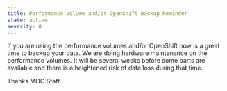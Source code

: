 ```yaml
---
title: Performance Volume and/or OpenShift Backup Reminder
state: active
severity: 0
---
```


If you are using the performance volumes and/or OpenShift now is a great time
to backup your data. We are doing hardware maintenance on the performance
volumes. It will be several weeks before some parts are available and there
is a heightened risk of data loss during that time.

Thanks
MOC Staff
